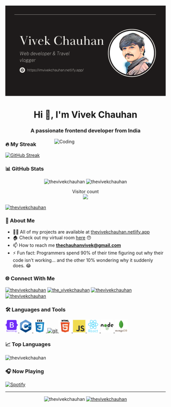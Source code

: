 ![logo](https://github.com/thevivekchauhan/thevivekchauhan/blob/main/banner.png)

<h1 align="center">Hi 👋, I'm Vivek Chauhan</h1>
<h3 align="center">A passionate frontend developer from India</h3>

<img align="right" alt="Coding" width="350" src="https://raw.githubusercontent.com/soumyajit4419/soumyajit4419/refs/heads/master/thoughtworks-gif_dribbble.gif">

### 🔥 My Streak
[![GitHub Streak](https://streak-stats.demolab.com?user=thevivekchauhan&theme=dark&hide_border=true&date_format=M%20j%5B%2C%20Y%5D)](https://git.io/streak-stats)

### 📊 GitHub Stats
<p align="center">
  <img src="https://github-readme-stats.vercel.app/api?username=thevivekchauhan&show_icons=true&theme=radical" alt="thevivekchauhan" width="48%"/>
  <img src="https://github-readme-stats.vercel.app/api/wakatime?username=thevivekchauhan&layout=compact&theme=radical" alt="thevivekchauhan" width="48%"/>
</p>

<p align="center"> 
  Visitor count<br>
  <img src="https://profile-counter.glitch.me/thevivekchauhan/count.svg" />
</p>

<p align="left">
  <a href="https://github.com/ryo-ma/github-profile-trophy">
    <img src="https://github-profile-trophy.vercel.app/?username=thevivekchauhan&theme=gruvbox&row=1&column=3&margin-w=15&margin-h=15&no-frame=true&rank=SSS&title=Followers,Repos,Stars,Commit,Issues" alt="thevivekchauhan" style="width: 500px; height: auto;" />
  </a>
</p>

### 🚀 About Me
- 👨‍💻 All of my projects are available at <a href="https://thevivekchauhan.netlify.app/" target="_blank">thevivekchauhan.netlify.app</a>
- 🏠 Check out my virtual room <a href="https://vivekroom.vercel.app/" target="_blank">here</a> 😯
- 📫 How to reach me **thechauhanvivek@gmail.com**
- ⚡ Fun fact: Programmers spend 90% of their time figuring out why their code isn't working... and the other 10% wondering why it suddenly does. 😂

### 🌐 Connect With Me
<p align="left">
  <a href="https://linkedin.com/in/thevivekchauhan" target="blank"><img align="center" src="https://raw.githubusercontent.com/rahuldkjain/github-profile-readme-generator/master/src/images/icons/Social/linked-in-alt.svg" alt="thevivekchauhan" height="30" width="40" /></a>
  <a href="https://instagram.com/the_vivekchauhan" target="blank"><img align="center" src="https://raw.githubusercontent.com/rahuldkjain/github-profile-readme-generator/master/src/images/icons/Social/instagram.svg" alt="the_vivekchauhan" height="30" width="40" /></a>
  <a href="https://www.youtube.com/c/thevivekchauhan" target="blank"><img align="center" src="https://raw.githubusercontent.com/rahuldkjain/github-profile-readme-generator/master/src/images/icons/Social/youtube.svg" alt="thevivekchauhan" height="30" width="40" /></a>
  <a href="https://twitter.com/thevivekchauhan" target="blank"><img align="center" src="https://raw.githubusercontent.com/rahuldkjain/github-profile-readme-generator/master/src/images/icons/Social/twitter.svg" alt="thevivekchauhan" height="30" width="40" /></a>
</p>

### 🛠️ Languages and Tools
<p align="left"> 
  <a href="https://getbootstrap.com" target="_blank" rel="noreferrer"> <img src="https://raw.githubusercontent.com/devicons/devicon/master/icons/bootstrap/bootstrap-plain-wordmark.svg" alt="bootstrap" width="40" height="40"/> </a> 
  <a href="https://www.w3schools.com/cpp/" target="_blank" rel="noreferrer"> <img src="https://raw.githubusercontent.com/devicons/devicon/master/icons/cplusplus/cplusplus-original.svg" alt="cplusplus" width="40" height="40"/> </a> 
  <a href="https://www.w3schools.com/css/" target="_blank" rel="noreferrer"> <img src="https://raw.githubusercontent.com/devicons/devicon/master/icons/css3/css3-original-wordmark.svg" alt="css3" width="40" height="40"/> </a> 
  <a href="https://git-scm.com/" target="_blank" rel="noreferrer"> <img src="https://www.vectorlogo.zone/logos/git-scm/git-scm-icon.svg" alt="git" width="40" height="40"/> </a> 
  <a href="https://www.w3.org/html/" target="_blank" rel="noreferrer"> <img src="https://raw.githubusercontent.com/devicons/devicon/master/icons/html5/html5-original-wordmark.svg" alt="html5" width="40" height="40"/> </a> 
  <a href="https://developer.mozilla.org/en-US/docs/Web/JavaScript" target="_blank" rel="noreferrer"> <img src="https://raw.githubusercontent.com/devicons/devicon/master/icons/javascript/javascript-original.svg" alt="javascript" width="40" height="40"/> </a>
  <a href="https://reactjs.org/" target="_blank" rel="noreferrer"> <img src="https://raw.githubusercontent.com/devicons/devicon/master/icons/react/react-original-wordmark.svg" alt="react" width="40" height="40"/> </a>
  <a href="https://nodejs.org" target="_blank" rel="noreferrer"> <img src="https://raw.githubusercontent.com/devicons/devicon/master/icons/nodejs/nodejs-original-wordmark.svg" alt="nodejs" width="40" height="40"/> </a>
  <a href="https://www.mongodb.com/" target="_blank" rel="noreferrer"> <img src="https://raw.githubusercontent.com/devicons/devicon/master/icons/mongodb/mongodb-original-wordmark.svg" alt="mongodb" width="40" height="40"/> </a>
</p>

### 📈 Top Languages
<p><img align="center" src="https://github-readme-stats.vercel.app/api/top-langs?username=thevivekchauhan&show_icons=true&locale=en&layout=compact&theme=radical" alt="thevivekchauhan" /></p>

### 🎧 Now Playing
[![Spotify](https://novatorem-thevivekchauhan.vercel.app/api/spotify)](https://open.spotify.com/user/thevivekchauhan)

---

<p align="center"> 
  <img src="https://komarev.com/ghpvc/?username=thevivekchauhan&label=Profile%20views&color=0e75b6&style=flat" alt="thevivekchauhan" /> 
  <a href="https://twitter.com/thevivekchauhan" target="blank"><img src="https://img.shields.io/twitter/follow/thevivekchauhan?logo=twitter&style=for-the-badge" alt="thevivekchauhan" /></a>
</p>

